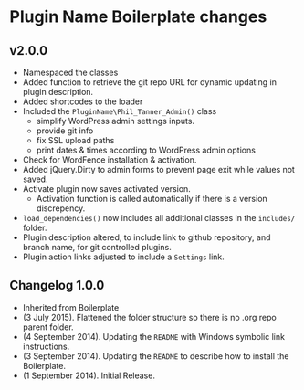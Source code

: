 # Plugin Name Boilerplate changes
## v2.0.0
* Namespaced the classes
* Added function to retrieve the git repo URL for dynamic updating in plugin description.
* Added shortcodes to the loader
* Included the `PluginName\Phil_Tanner_Admin()` class
  * simplify WordPress admin settings inputs.
  * provide git info
  * fix SSL upload paths
  * print dates & times according to WordPress admin options
* Check for WordFence installation & activation.
* Added jQuery.Dirty to admin forms to prevent page exit while values not saved.
* Activate plugin now saves activated version.
  * Activation function is called automatically if there is a version discrepency.
* `load_dependencies()` now includes all additional classes in the `includes/` folder.
* Plugin description altered, to include link to github repository, and branch name, for git controlled plugins.
* Plugin action links adjusted to include a `Settings` link.

## Changelog 1.0.0
* Inherited from Boilerplate
* (3 July 2015). Flattened the folder structure so there is no .org repo parent folder.
* (4 September 2014). Updating the `README` with Windows symbolic link instructions.
* (3 September 2014). Updating the `README` to describe how to install the Boilerplate.
* (1 September 2014). Initial Release.
